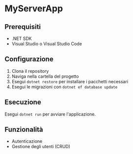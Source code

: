 # MyServerApp

## Prerequisiti
- .NET SDK
- Visual Studio o Visual Studio Code

## Configurazione
1. Clona il repository
2. Naviga nella cartella del progetto
3. Esegui `dotnet restore` per installare i pacchetti necessari
4. Esegui le migrazioni con `dotnet ef database update`

## Esecuzione
Esegui `dotnet run` per avviare l'applicazione.

## Funzionalità
- Autenticazione
- Gestione degli utenti (CRUD)
